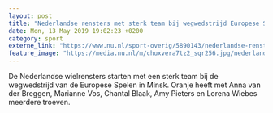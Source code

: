 ```yaml
---
layout: post
title: "Nederlandse rensters met sterk team bij wegwedstrijd Europese Spelen"
date: Mon, 13 May 2019 19:02:23 +0200
category: sport
externe_link: "https://www.nu.nl/sport-overig/5890143/nederlandse-rensters-met-sterk-team-bij-wegwedstrijd-europese-spelen.html"
feature_image: "https://media.nu.nl/m/chuxvera7tz2_sqr256.jpg/nederlandse-rensters-met-sterk-team-bij-wegwedstrijd-europese-spelen.jpg"
---
```


De Nederlandse wielrensters starten met een sterk team bij de wegwedstrijd van de Europese Spelen in Minsk. Oranje heeft met Anna van der Breggen, Marianne Vos, Chantal Blaak, Amy Pieters en Lorena Wiebes meerdere troeven.
